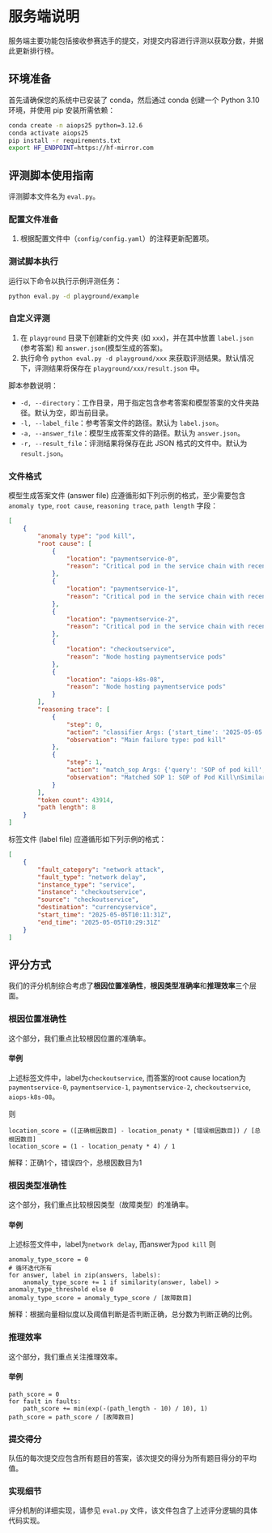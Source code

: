 # 服务端说明

服务端主要功能包括接收参赛选手的提交，对提交内容进行评测以获取分数，并据此更新排行榜。



## 环境准备

首先请确保您的系统中已安装了 conda，然后通过 conda 创建一个 Python 3.10 环境，并使用 pip 安装所需依赖：


```bash
conda create -n aiops25 python=3.12.6
conda activate aiops25
pip install -r requirements.txt
export HF_ENDPOINT=https://hf-mirror.com
```

## 评测脚本使用指南

评测脚本文件名为 `eval.py`。


### 配置文件准备

1. 根据配置文件中（`config/config.yaml`）的注释更新配置项。

### 测试脚本执行

运行以下命令以执行示例评测任务：

```bash
python eval.py -d playground/example
```

### 自定义评测

1. 在 `playground` 目录下创建新的文件夹 (如 `xxx`)，并在其中放置 `label.json` (参考答案) 和 `answer.json`(模型生成的答案)。
2. 执行命令 `python eval.py -d playground/xxx` 来获取评测结果。默认情况下，评测结果将保存在 `playground/xxx/result.json` 中。

脚本参数说明：
* `-d, --directory`：工作目录，用于指定包含参考答案和模型答案的文件夹路径。默认为空，即当前目录。
* `-l, --label_file`：参考答案文件的路径。默认为 `label.json`。
* `-a, --answer_file`：模型生成答案文件的路径。默认为 `answer.json`。
* `-r, --result_file`：评测结果将保存在此 JSON 格式的文件中。默认为 `result.json`。


### 文件格式

模型生成答案文件 (answer file) 应遵循形如下列示例的格式，至少需要包含 `anomaly type`, `root cause`, `reasoning trace`, `path length` 字段：

```json
[
    {
        "anomaly type": "pod kill",
        "root cause": [
            {
                "location": "paymentservice-0",
                "reason": "Critical pod in the service chain with recent restarts"
            },
            {
                "location": "paymentservice-1",
                "reason": "Critical pod in the service chain with recent restarts"
            },
            {
                "location": "paymentservice-2",
                "reason": "Critical pod in the service chain with recent restarts"
            },
            {
                "location": "checkoutservice",
                "reason": "Node hosting paymentservice pods"
            },
            {
                "location": "aiops-k8s-08",
                "reason": "Node hosting paymentservice pods"
            }
        ],
        "reasoning trace": [
            {
                "step": 0,
                "action": "classifier Args: {'start_time': '2025-05-05 10:11:31', 'end_time': '2025-05-05 10:29:31'}",
                "observation": "Main failure type: pod kill"
            },
            {
                "step": 1,
                "action": "match_sop Args: {'query': 'SOP of pod kill', 'threshold': 0.55}",
                "observation": "Matched SOP 1: SOP of Pod Kill\nSimilarity Score: 1.0000\nSOP Content:\n1. Time series anomaly detection of all services in terms of metric request and response. 2. Time series anomaly detection of all pods in terms of metric pod_processes and pod_network_transmit_packets. 3. The result is combination of the previous steps.\nMatched SOP 2: SOP of Pod Failure\nSimilarity Score: 0.8032\nSOP Content:\n1. 2. The result is combination of the previous steps.\n"
            }
        ],
        "token count": 43914,
        "path length": 8
    }
]
```


标签文件 (label file) 应遵循形如下列示例的格式：
```json
[
    {
        "fault_category": "network attack",
        "fault_type": "network delay",
        "instance_type": "service",
        "instance": "checkoutservice",
        "source": "checkoutservice",
        "destination": "currencyservice",
        "start_time": "2025-05-05T10:11:31Z",
        "end_time": "2025-05-05T10:29:31Z"
    }
]
```

## 评分方式

我们的评分机制综合考虑了**根因位置准确性**，**根因类型准确率**和**推理效率**三个层面。

### 根因位置准确性

这个部分，我们重点比较根因位置的准确率。

#### 举例

上述标签文件中，label为`checkoutservice`, 而答案的root cause location为`paymentservice-0`, `paymentservice-1`, `paymentservice-2`, `checkoutservice`, `aiops-k8s-08`。

则 
```
location_score = ([正确根因数目] - location_penaty * [错误根因数目]) / [总根因数目]
location_score = (1 - location_penaty * 4) / 1
```
解释：正确1个，错误四个，总根因数目为1

### 根因类型准确性

这个部分，我们重点比较根因类型（故障类型）的准确率。

#### 举例

上述标签文件中，label为`network delay`, 而answer为`pod kill`
则 
```
anomaly_type_score = 0
# 循环迭代所有
for answer, label in zip(answers, labels):
    anomaly_type_score += 1 if similarity(answer, label) > anomaly_type_threshold else 0
anomaly_type_score = anomaly_type_score / [故障数目]
```
解释：根据向量相似度以及阈值判断是否判断正确，总分数为判断正确的比例。

### 推理效率

这个部分，我们重点关注推理效率。

#### 举例

```
path_score = 0
for fault in faults:
    path_score += min(exp(-(path_length - 10) / 10), 1)
path_score = path_score / [故障数目]
```

### 提交得分

队伍的每次提交应包含所有题目的答案，该次提交的得分为所有题目得分的平均值。

### 实现细节

评分机制的详细实现，请参见 `eval.py` 文件，该文件包含了上述评分逻辑的具体代码实现。